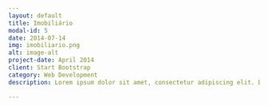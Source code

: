 ```yaml
---
layout: default
title: Imobiliário
modal-id: 5
date: 2014-07-14
img: imobiliario.png
alt: image-alt
project-date: April 2014
client: Start Bootstrap
category: Web Development
description: Lorem ipsum dolor sit amet, consectetur adipiscing elit. Donec tincidunt metus sem.

---
```

